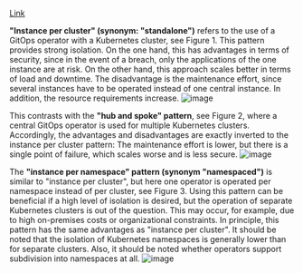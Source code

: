 [Link](https://platform.cloudogu.com/en/blog/gitops-repository-patterns-part-2-operator-deployment-patterns/)

**"Instance per cluster" (synonym: "standalone")** refers to the use of a GitOps operator with a Kubernetes cluster, see Figure 1. 
This pattern provides strong isolation. On the one hand, this has advantages in terms of security, 
since in the event of a breach, only the applications of the one instance are at risk. On the other hand, 
this approach scales better in terms of load and downtime. The disadvantage is the maintenance effort, 
since several instances have to be operated instead of one central instance. In addition, the resource requirements increase.
![image](https://github.com/user-attachments/assets/972d1925-402e-41f5-bb13-74b83d929855)


This contrasts with the **"hub and spoke" pattern**, see Figure 2,
where a central GitOps operator is used for multiple Kubernetes clusters. Accordingly, 
the advantages and disadvantages are exactly inverted to the instance per cluster pattern: The maintenance effort is lower, but there is a single point of failure,
which scales worse and is less secure.
![image](https://github.com/user-attachments/assets/f6f2417e-3a66-4e91-8e82-727ca6d67c72)

The **"instance per namespace" pattern (synonym "namespaced")** is similar to "instance per cluster", 
but here one operator is operated per namespace instead of per cluster, see Figure 3.
Using this pattern can be beneficial if a high level of isolation is desired, but the operation of separate Kubernetes clusters is out of the question.
This may occur, for example, due to high on-premises costs or organizational constraints. In principle, this pattern has the same advantages as "instance per cluster". 
It should be noted that the isolation of Kubernetes namespaces is generally lower than for separate clusters.
Also, it should be noted whether operators support subdivision into namespaces at all.
![image](https://github.com/user-attachments/assets/48e506e3-0cc7-410b-8016-884429fae4d4)
